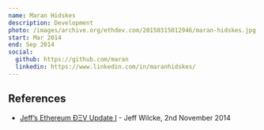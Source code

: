 ```yaml
---
name: Maran Hidskes
description: Development
photo: /images/archive.org/ethdev.com/20150315012946/maran-hidskes.jpg
start: Mar 2014
end: Sep 2014
social:
  github: https://github.com/maran
  linkedin: https://www.linkedin.com/in/maranhidskes/
---
```


## References

- [Jeff’s Ethereum ÐΞV Update I](https://blog.ethereum.org/2014/11/02/jeffs-ethereum-dev-update) - Jeff Wilcke, 2nd November 2014

